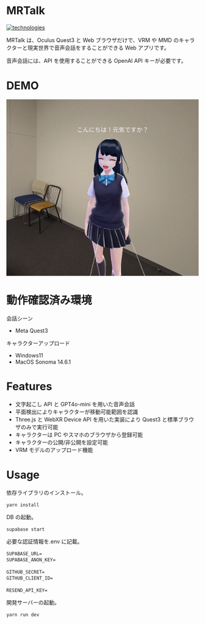 # MRTalk

[![technologies](https://skillicons.dev/icons?i=ts,tailwind,remix,threejs,supabase)](https://skillicons.dev)

MRTalk は、Oculus Quest3 と Web ブラウザだけで、VRM や MMD のキャラクターと現実世界で音声会話をすることができる Web アプリです。

音声会話には、API を使用することができる OpenAI API キーが必要です。

# DEMO

![demo](public/img/demo.png)

# 動作確認済み環境

会話シーン

- Meta Quest3

キャラクターアップロード

- Windows11
- MacOS Sonoma 14.6.1

# Features

- 文字起こし API と GPT4o-mini を用いた音声会話
- 平面検出によりキャラクターが移動可能範囲を認識
- Three.js と WebXR Device API を用いた実装により Quest3 と標準ブラウザのみで実行可能
- キャラクターは PC やスマホのブラウザから登録可能
- キャラクターの公開/非公開を設定可能
- VRM モデルのアップロード機能

# Usage

依存ライブラリのインストール。

```
yarn install
```

DB の起動。

```
supabase start
```

必要な認証情報を.env に記載。

```
SUPABASE_URL=
SUPABASE_ANON_KEY=

GITHUB_SECRET=
GITHUB_CLIENT_ID=

RESEND_API_KEY=
```

開発サーバーの起動。

```
yarn run dev
```
